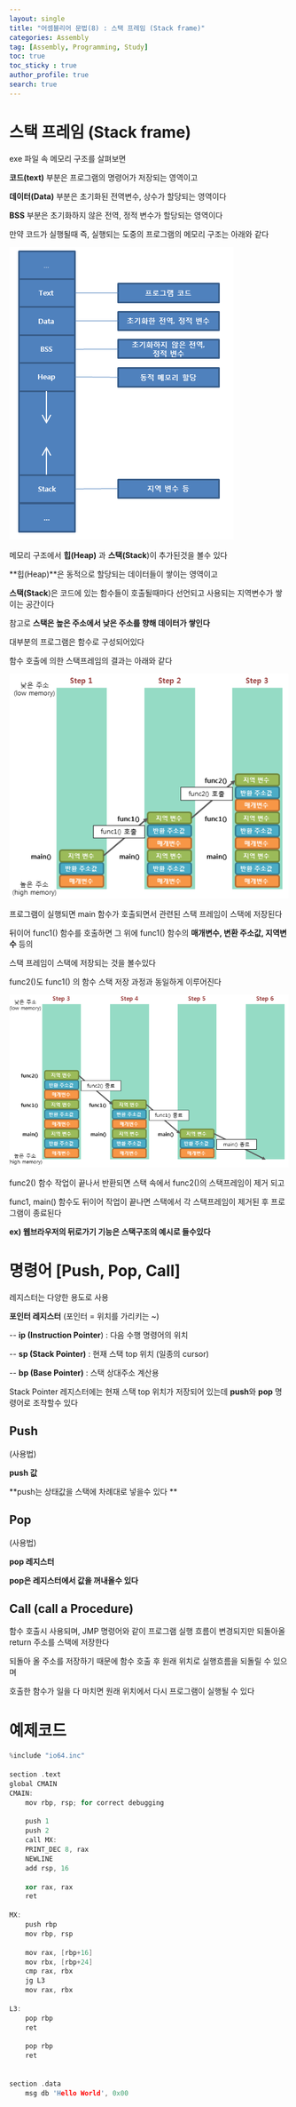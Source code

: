 ```yaml
---
layout: single
title: "어셈블리어 문법(8) : 스택 프레임 (Stack frame)"
categories: Assembly
tag: [Assembly, Programming, Study]
toc: true
toc_sticky : true
author_profile: true
search: true
---
```



# 스택 프레임 (Stack frame)

exe 파일 속 메모리 구조를 살펴보면

**코드(text)** 부분은 프로그램의 명령어가 저장되는 영역이고

**데이터(Data)** 부분은 초기화된 전역변수, 상수가 할당되는 영역이다

**BSS** 부분은 초기화하지 않은 전역, 정적 변수가 할당되는 영역이다



만약 코드가 실행될때 즉, 실행되는 도중의 프로그램의 메모리 구조는 아래와 같다



![process](https://github.com/Heo-jaehyeon/Heo-jaehyeon.github.io/blob/master/images/process.png?raw=true)



메모리 구조에서 **힙(Heap)** 과 **스택(Stack**)이 추가된것을 볼수 있다

**힙(Heap)**은 동적으로 할당되는 데이터들이 쌓이는 영역이고

**스택(Stack**)은 코드에 있는 함수들이 호출될때마다 선언되고 사용되는 지역변수가 쌓이는 공간이다

참고로 **스택은 높은 주소에서 낮은 주소를 향해 데이터가 쌓인다**



대부분의 프로그램은 함수로 구성되어있다

함수 호출에 의한 스택프레임의 결과는 아래와 같다



![stackframe(1)](https://github.com/Heo-jaehyeon/Heo-jaehyeon.github.io/blob/master/images/stackframe(1).png?raw=true)



프로그램이 실행되면 main 함수가 호출되면서 관련된 스택 프레임이 스택에 저장된다

뒤이어 func1() 함수를 호출하면 그 위에 func1() 함수의 **매개변수, 변환 주소값, 지역변수** 등의

스택 프레임이 스택에 저장되는 것을 볼수있다

func2()도 func1() 의 함수 스택 저장 과정과 동일하게 이루어진다





![stackframe(2)](https://github.com/Heo-jaehyeon/Heo-jaehyeon.github.io/blob/master/images/stackframe(2).png?raw=true)

func2() 함수 작업이 끝나서 반환되면 스택 속에서 func2()의 스택프레임이 제거 되고

func1, main() 함수도 뒤이어 작업이 끝나면 스택에서 각 스택프레임이 제거된 후 프로그램이 종료된다 



**ex) 웹브라우저의 뒤로가기 기능은 스택구조의 예시로 들수있다**



# 명령어 [Push, Pop, Call]

레지스터는 다양한 용도로 사용



**포인터 레지스터** (포인터 = 위치를 가리키는 ~)

-- **ip (Instruction Pointer**) : 다음 수행 명령어의 위치

-- **sp (Stack Pointer)** : 현재 스택 top 위치 (일종의 cursor)

-- **bp (Base Pointer)** : 스택 상대주소 계산용



Stack Pointer 레지스터에는 현재 스택 top 위치가 저장되어 있는데 **push**와 **pop** 명령어로 조작할수 있다



## Push

(사용법) 

**push 값**



**push는 상태값을 스택에 차례대로 넣을수 있다 **



## Pop

(사용법)

**pop 레지스터**



**pop은 레지스터에서 값을 꺼내올수 있다**



## **Call (call a Procedure)**

함수 호출시 사용되며, JMP 명령어와 같이 프로그램 실행 흐름이 변경되지만 되돌아올 return 주소를 스택에 저장한다 

되돌아 올 주소를 저장하기 때문에 함수 호출 후 원래 위치로 실행흐름을 되돌릴 수 있으며

호출한 함수가 일을 다 마치면 원래 위치에서 다시 프로그램이 실행될 수 있다



# 예제코드

```c++
%include "io64.inc"

section .text
global CMAIN
CMAIN:
    mov rbp, rsp; for correct debugging
    
    push 1 
    push 2
    call MX:
    PRINT_DEC 8, rax
    NEWLINE
    add rsp, 16
    
    xor rax, rax
    ret
    
MX:
    push rbp
    mov rbp, rsp
    
    mov rax, [rbp+16]
    mov rbx, [rbp+24]
    cmp rax, rbx
    jg L3
    mov rax, rbx
    
L3:
    pop rbp
    ret
    
    pop rbp
    ret
    
    
section .data
    msg db 'Hello World', 0x00
```

